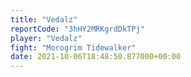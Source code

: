 ```yaml
---
title: "Vedalz"
reportCode: "3hHY2MRKgrdDkTPj"
player: "Vedalz"
fight: "Morogrim Tidewalker"
date: 2021-10-06T18:48:50.877000+00:00
---
```

